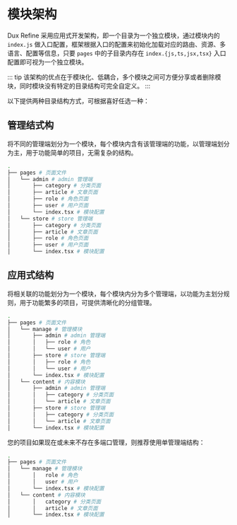 # 模块架构

Dux Refine 采用应用式开发架构，即一个目录为一个独立模块，通过模块内的 `index.js` 做入口配置，框架根据入口的配置来初始化加载对应的路由、资源、多语言、配置等信息，只要 `pages` 中的子目录内存在 `index.{js,ts,jsx,tsx}` 入口配置即可视为一个独立模块。

::: tip
该架构的优点在于模块化、低耦合，多个模块之间可方便分享或者删除模块，同时模块没有特定的目录结构可完全自定义。
:::

以下提供两种目录结构方式，可根据喜好任选一种：

## 管理结式构

将不同的管理端划分为一个模块，每个模块内含有该管理端的功能，以管理端划分为主，用于功能简单的项目，无需复杂的结构。


```sh
.
├── pages # 页面文件
│   └── admin # admin 管理端
│       ├── category # 分类页面
│       ├── article # 文章页面
│       ├── role # 角色页面
│       ├── user # 用户页面
│       └── index.tsx # 模块配置
│   └── store # store 管理端
│       ├── category # 分类页面
│       ├── article # 文章页面
│       ├── role # 角色页面
│       ├── user # 用户页面
│       └── index.tsx # 模块配置

```

## 应用式结构

将相关联的功能划分为一个模块，每个模块内分为多个管理端，以功能为主划分规则，用于功能繁多的项目，可提供清晰化的分组管理。

```sh
.
├── pages # 页面文件
│   └── manage # 管理模块
│       ├── admin # admin 管理端
│       │   ├── role # 角色
│       │   └── user # 用户
│       ├── store # store 管理端
│       │   ├── role # 角色
│       │   └── user # 用户
│       └── index.tsx # 模块配置
│   └── content # 内容模块
│       ├── admin # admin 管理端
│       │   ├── category # 分类页面
│       │   └── article # 文章页面
│       ├── store # store 管理端
│       │   ├── category # 分类页面
│       │   └── article # 文章页面
│       └── index.tsx # 模块配置
```


您的项目如果现在或未来不存在多端口管理，则推荐使用单管理端结构：

```sh
.
├── pages # 页面文件
│   └── manage # 管理模块
│       │   role # 角色
│       │   user # 用户
│       └── index.tsx # 模块配置
│   └── content # 内容模块
│       │   category # 分类页面
│       │   article # 文章页面
│       └── index.tsx # 模块配置
```